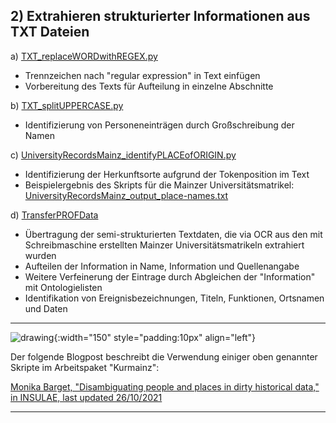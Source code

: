 ## 2) Extrahieren strukturierter Informationen aus TXT Dateien

a) [TXT_replaceWORDwithREGEX.py](https://github.com/ieg-dhr/DigiKAR/blob/main/TXT_replaceWORDwithREGEX.py)

- Trennzeichen nach "regular expression" in Text einfügen
- Vorbereitung des Texts für Aufteilung in einzelne Abschnitte

b) [TXT_splitUPPERCASE.py](https://github.com/ieg-dhr/DigiKAR/blob/main/TXT_splitUPPERCASE.py)

- Identifizierung von Personeneinträgen durch Großschreibung der Namen

c) [UniversityRecordsMainz_identifyPLACEofORIGIN.py](https://github.com/ieg-dhr/DigiKAR/blob/main/UniversityRecordsMainz_identifyPLACEofORIGIN.py)

- Identifizierung der Herkunftsorte aufgrund der Tokenposition im Text
- Beispielergebnis des Skripts für die Mainzer Universitätsmatrikel:
[UniversityRecordsMainz_output_place-names.txt](https://github.com/ieg-dhr/DigiKAR/blob/main/UniversityRecordsMainz_output_place-names.txt)

d) [TransferPROFData](https://github.com/ieg-dhr/DigiKAR/blob/main/JupyterNotebooks_DigiKAR/TransferPROFData.ipynb)

- Übertragung der semi-strukturierten Textdaten, die via OCR aus den mit Schreibmaschine erstellten Mainzer Universitätsmatrikeln extrahiert wurden
- Aufteilen der Information in Name, Information und Quellenangabe
- Weitere Verfeinerung der Eintrage durch Abgleichen der "Information" mit Ontologielisten
- Identifikation von Ereignisbezeichnungen, Titeln, Funktionen, Ortsnamen und Daten

***

![drawing](https://upload.wikimedia.org/wikipedia/commons/1/1c/Kurmainzische_Wappentafel_1750.jpg){:width="150" style="padding:10px" align="left"}

Der folgende Blogpost beschreibt die Verwendung einiger oben genannter Skripte im Arbeitspaket "Kurmainz":

[Monika Barget, "Disambiguating people and places in dirty historical data," in INSULAE, last updated 26/10/2021](https://insulae.hypotheses.org/333)

***
